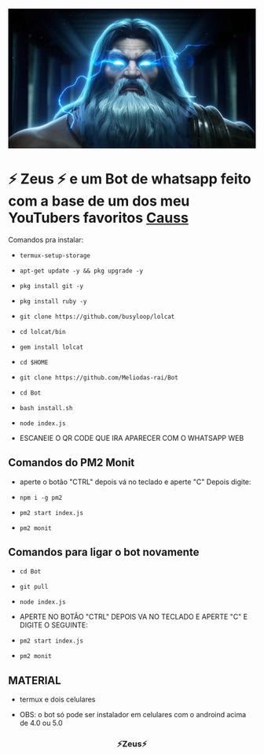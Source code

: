 <p align="center" height="300" width="300">
	<img src="./image/SuperXandao.jpg">
</p>

<h1>⚡ Zeus ⚡ e um Bot de whatsapp feito com a base de um dos meu YouTubers favoritos <a href="https://youtube.com/CaussZ"> Causs </a></h1>

Comandos pra instalar:

* `termux-setup-storage`

* `apt-get update -y && pkg upgrade -y`

* `pkg install git -y`

* `pkg install ruby -y`

* `git clone https://github.com/busyloop/lolcat`

* `cd lolcat/bin`

* `gem install lolcat`

* `cd $HOME`

* `git clone https://github.com/Meliodas-rai/Bot`

* `cd Bot `

* `bash install.sh `

* `node index.js`

* ESCANEIE O QR CODE QUE IRA APARECER COM O WHATSAPP WEB

## Comandos do PM2 Monit

* aperte o botão "CTRL" depois vá no teclado e aperte "C" Depois digite:

* `npm i -g pm2 `

* `pm2 start index.js `

* `pm2 monit `

## Comandos para ligar o bot novamente

* `cd Bot`

* `git pull `

* `node index.js `

* APERTE NO BOTÂO "CTRL" DEPOIS VA NO TECLADO E APERTE "C" E DIGITE O SEGUINTE:

* `pm2 start index.js `

* `pm2 monit `

## MATERIAL

* termux e dois celulares 

* OBS: o bot só pode ser instalador em celulares com o androind acima de 4.0 ou 5.0

<h3 align="center">⚡Zeus⚡</h3>
